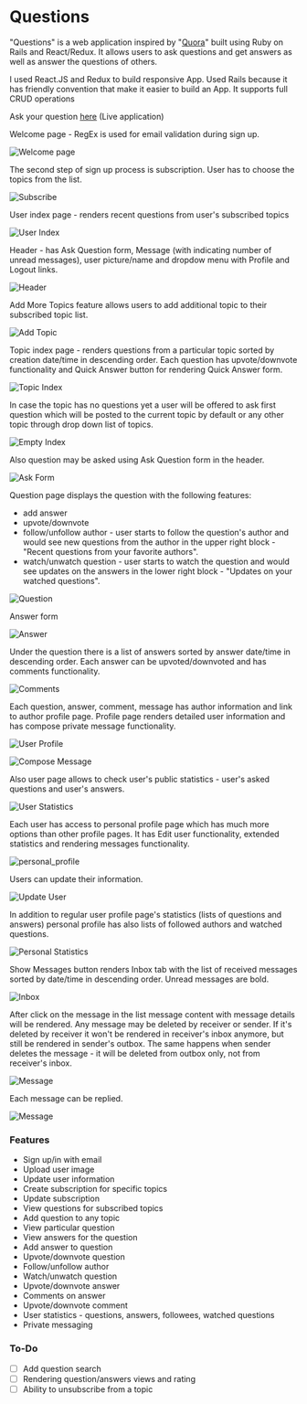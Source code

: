 # Questions


"Questions" is a web application inspired by "[Quora](https://www.quora.com/)" built using Ruby on Rails and React/Redux.
It allows users to ask questions and get answers as well as answer the questions of others.

I used React.JS and Redux to build responsive App.
Used Rails because it has friendly convention that make it easier to build an App.
It supports full CRUD operations


Ask your question [here](https://allquestions.herokuapp.com/#/) (Live application)

Welcome page - RegEx is used for email validation during sign up.

![Welcome page](/docs/wireframes/welcome_page.png)

The second step of sign up process is subscription. User has to choose the topics from the list.

![Subscribe](/docs/wireframes/screenshots/subscribe.png)

User index page - renders recent questions from user's subscribed topics

![User Index](/docs/wireframes/screenshots/user_index.png)

Header - has Ask Question form, Message (with indicating number of unread messages), user picture/name and dropdow menu with Profile and Logout links.

![Header](/docs/wireframes/screenshots/header.png)

Add More Topics feature allows users to add additional topic to their subscribed topic list.

![Add Topic](/docs/wireframes/screenshots/add_topic.png)


Topic index page - renders questions from a particular topic sorted by creation date/time in descending order. Each question has upvote/downvote functionality and Quick Answer button for rendering Quick Answer form.

![Topic Index](/docs/wireframes/screenshots/topic_index.png)

In case the topic has no questions yet a user will be offered to ask first question which will be posted to the current topic by default or any other topic through drop down list of topics.

![Empty Index](/docs/wireframes/screenshots/empty_topic.png)

Also question may be asked using Ask Question form in the header.

![Ask Form](/docs/wireframes/screenshots/ask_form.png)


Question page displays the question with the following features:
* add answer
* upvote/downvote
* follow/unfollow author - user starts to follow the question's author and would see new questions from the author in the upper right block - "Recent questions from your favorite authors".
* watch/unwatch question - user starts to watch the question and would see updates on the answers in the lower right block - "Updates on your watched questions".

![Question](/docs/wireframes/screenshots/question.png)

Answer form

![Answer](/docs/wireframes/screenshots/answer.png)

Under the question there is a list of answers sorted by answer date/time in descending order. Each answer can be upvoted/downvoted and has comments functionality.

![Comments](/docs/wireframes/screenshots/comments.png)

Each question, answer, comment, message has author information and link to author profile page. Profile page renders detailed user information and has compose private message functionality.

![User Profile](/docs/wireframes/screenshots/user_profile.png)

![Compose Message](/docs/wireframes/screenshots/compose_message.png)

Also user page allows to check user's public statistics - user's asked questions and user's answers.

![User Statistics](/docs/wireframes/screenshots/user_statistics.png)

Each user has access to personal profile page which has much more options than other profile pages. It has Edit user functionality, extended statistics and rendering messages functionality.

![personal_profile](/docs/wireframes/screenshots/personal_profile.png)

Users can update their information.

![Update User](/docs/wireframes/screenshots/update_user.png)



In addition to regular user profile page's statistics (lists of questions and answers) personal profile has also lists of followed authors and watched questions.

![Personal Statistics](/docs/wireframes/screenshots/personal_statistics.png)


Show Messages button renders Inbox tab with the list of received messages sorted by date/time in descending order. Unread messages are bold.

![Inbox](/docs/wireframes/screenshots/inbox.png)

After click on the message in the list message content with message details will be rendered. Any message may be deleted by receiver or sender. If it's deleted by receiver it won't be rendered in receiver's inbox anymore, but still be rendered in sender's outbox. The same happens when sender deletes the message - it will be deleted from outbox only, not from receiver's inbox.

![Message](/docs/wireframes/screenshots/message.png)

Each message can be replied.

![Message](/docs/wireframes/screenshots/reply.png)





### Features
* Sign up/in with email
* Upload user image
* Update user information
* Create subscription for specific topics
* Update subscription
* View questions for subscribed topics
* Add question to any topic
* View particular question
* View answers for the question
* Add answer to question
* Upvote/downvote question
* Follow/unfollow author
* Watch/unwatch question
* Upvote/downvote answer
* Comments on answer
* Upvote/downvote comment
* User statistics - questions, answers, followees, watched questions
* Private messaging




### To-Do
* [ ] Add question search
* [ ] Rendering question/answers views and rating
* [ ] Ability to unsubscribe from a topic
